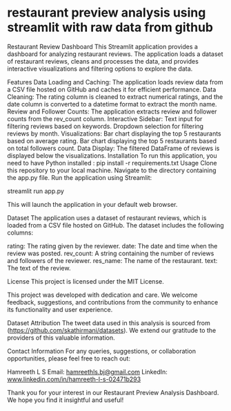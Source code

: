 # restaurant preview analysis using streamlit with raw data from github
 
Restaurant Review Dashboard
This Streamlit application provides a dashboard for analyzing restaurant reviews. The application loads a dataset of restaurant reviews, cleans and processes the data, and provides interactive visualizations and filtering options to explore the data.

Features
Data Loading and Caching: The application loads review data from a CSV file hosted on GitHub and caches it for efficient performance.
Data Cleaning: The rating column is cleaned to extract numerical ratings, and the date column is converted to a datetime format to extract the month name.
Review and Follower Counts: The application extracts review and follower counts from the rev_count column.
Interactive Sidebar:
Text input for filtering reviews based on keywords.
Dropdown selection for filtering reviews by month.
Visualizations:
Bar chart displaying the top 5 restaurants based on average rating.
Bar chart displaying the top 5 restaurants based on total followers count.
Data Display: The filtered DataFrame of reviews is displayed below the visualizations.
Installation
To run this application, you need to have Python installed :
pip install -r requirements.txt
Usage
Clone this repository to your local machine.
Navigate to the directory containing the app.py file.
Run the application using Streamlit:

streamlit run app.py

This will launch the application in your default web browser.

Dataset
The application uses a dataset of restaurant reviews, which is loaded from a CSV file hosted on GitHub. The dataset includes the following columns:

rating: The rating given by the reviewer.
date: The date and time when the review was posted.
rev_count: A string containing the number of reviews and followers of the reviewer.
res_name: The name of the restaurant.
text: The text of the review.

License
This project is licensed under the MIT License.

This project was developed with dedication and care. We welcome feedback, suggestions, and contributions from the community to enhance its functionality and user experience.

Dataset Attribution
The tweet data used in this analysis is sourced from (https://github.com/skathirmani/datasets). We extend our gratitude to the providers of this valuable information.

Contact Information
For any queries, suggestions, or collaboration opportunities, please feel free to reach out:

Hamreeth L S
Email: hamreethls.bj@gmail.com
LinkedIn: www.linkedin.com/in/hamreeth-l-s-02471b293


Thank you for your interest in our Restaurant Preview Analysis Dashboard. We hope you find it insightful and useful!